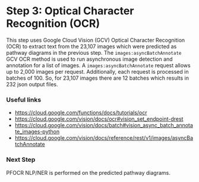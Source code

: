 # Step 3: Optical Character Recognition (OCR)

This step uses Google Cloud Vision (GCV) Optical Character Recognition (OCR) to extract text from the 23,107 images which were predicted as pathway diagrams in the previous step. The ```images:asyncBatchAnnotate``` GCV OCR method is used to run asynchronous image detection and annotation for a list of images. A ```images:asyncBatchAnnotate``` request allows up to 2,000 images per request. Additionally, each request is processed in batches of 100. So, for 23,107 images there are 12 batches which results in 232 json output files. 

### Useful links
- https://cloud.google.com/functions/docs/tutorials/ocr
- https://cloud.google.com/vision/docs/ocr#vision_set_endpoint-drest
- https://cloud.google.com/vision/docs/batch#vision_async_batch_annotate_images-python
- https://cloud.google.com/vision/docs/reference/rest/v1/images/asyncBatchAnnotate

### Next Step

PFOCR NLP/NER is performed on the predicted pathway diagrams.

